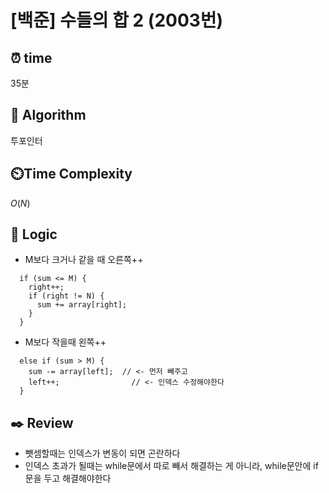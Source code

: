 # [백준] 수들의 합 2 (2003번)

## ⏰  **time**
35분

## :pushpin: **Algorithm**
투포인터

## ⏲️**Time Complexity**
$O(N)$

## :round_pushpin: **Logic**
-  M보다 크거나 같을 때 오른쪽++
```
  if (sum <= M) {
    right++;
    if (right != N) {
      sum += array[right];
    }
  }
```
- M보다 작을때 왼쪽++
```
  else if (sum > M) {
    sum -= array[left];  // <- 먼저 빼주고 
    left++;		           // <- 인덱스 수정해야한다
  }

```
## :black_nib: **Review**
- 뺏셈할때는 인덱스가 변동이 되면 곤란하다
- 인덱스 초과가 될때는 while문에서 따로 빼서 해결하는 게 아니라, while문안에 if문을 두고 해결해야한다
